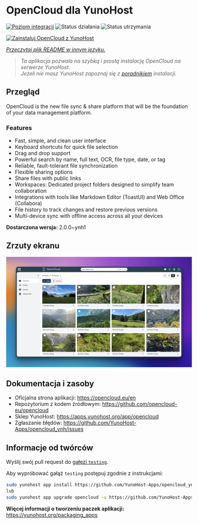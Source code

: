 <!--
To README zostało automatycznie wygenerowane przez <https://github.com/YunoHost/apps/tree/master/tools/readme_generator>
Nie powinno być ono edytowane ręcznie.
-->

# OpenCloud dla YunoHost

[![Poziom integracji](https://apps.yunohost.org/badge/integration/opencloud)](https://ci-apps.yunohost.org/ci/apps/opencloud/)
![Status działania](https://apps.yunohost.org/badge/state/opencloud)
![Status utrzymania](https://apps.yunohost.org/badge/maintained/opencloud)

[![Zainstaluj OpenCloud z YunoHost](https://install-app.yunohost.org/install-with-yunohost.svg)](https://install-app.yunohost.org/?app=opencloud)

*[Przeczytaj plik README w innym języku.](./ALL_README.md)*

> *Ta aplikacja pozwala na szybką i prostą instalację OpenCloud na serwerze YunoHost.*  
> *Jeżeli nie masz YunoHost zapoznaj się z [poradnikiem](https://yunohost.org/install) instalacji.*

## Przegląd

OpenCloud is the new file sync & share platform that will be the foundation of your data management platform.    

### Features

- Fast, simple, and clean user interface
- Keyboard shortcuts for quick file selection
- Drag and drop support
- Powerful search by name, full text, OCR, file type, date, or tag
- Reliable, fault-tolerant file synchronization
- Flexible sharing options
- Share files with public links
- Workspaces: Dedicated project folders designed to simplify team collaboration
- Integrations with tools like Markdown Editor (ToastUI) and Web Office (Collabora)
- File history to track changes and restore previous versions
- Multi-device sync with offline access across all your devices


**Dostarczona wersja:** 2.0.0~ynh1

## Zrzuty ekranu

![Zrzut ekranu z OpenCloud](./doc/screenshots/screenshot.jpg)

## Dokumentacja i zasoby

- Oficjalna strona aplikacji: <https://opencloud.eu/en>
- Repozytorium z kodem źródłowym: <https://github.com/opencloud-eu/opencloud>
- Sklep YunoHost: <https://apps.yunohost.org/app/opencloud>
- Zgłaszanie błędów: <https://github.com/YunoHost-Apps/opencloud_ynh/issues>

## Informacje od twórców

Wyślij swój pull request do [gałęzi `testing`](https://github.com/YunoHost-Apps/opencloud_ynh/tree/testing).

Aby wypróbować gałąź `testing` postępuj zgodnie z instrukcjami:

```bash
sudo yunohost app install https://github.com/YunoHost-Apps/opencloud_ynh/tree/testing --debug
lub
sudo yunohost app upgrade opencloud -u https://github.com/YunoHost-Apps/opencloud_ynh/tree/testing --debug
```

**Więcej informacji o tworzeniu paczek aplikacji:** <https://yunohost.org/packaging_apps>
